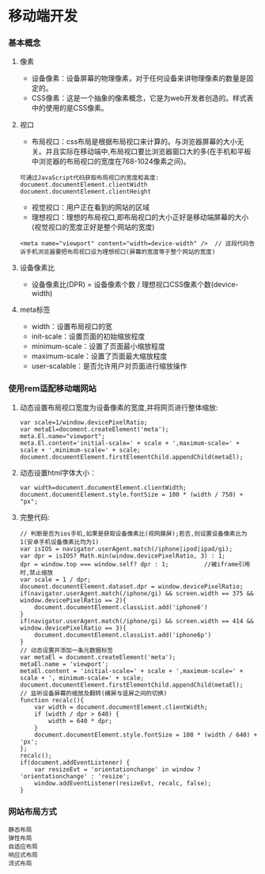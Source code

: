 # 	移动端开发
	
### 基本概念
1. 像素
	* 设备像素：设备屏幕的物理像素，对于任何设备来讲物理像素的数量是固定的。
	* CSS像素：这是一个抽象的像素概念，它是为web开发者创造的。样式表中的使用的是CSS像素。

2. 视口
	* 布局视口：css布局是根据布局视口来计算的。与浏览器屏幕的大小无关。并且实际在移动端中,布局视口要比浏览器窗口大的多(在手机和平板中浏览器的布局视口的宽度在768-1024像素之间)。
	```
	可通过JavaScript代码获取布局视口的宽度和高度:
	document.documentElement.clientWidth
	document.documentElement.clientHeight
	```
	* 视觉视口：用户正在看到的网站的区域
	* 理想视口：理想的布局视口,即布局视口的大小正好是移动端屏幕的大小(视觉视口的宽度正好是整个网站的宽度)
	```
	<meta name="viewport" content="width=device-width" />  // 这段代码告诉手机浏览器要把布局视口设为理想视口(屏幕的宽度等于整个网站的宽度)
	```
3.  设备像素比
	* 设备像素比(DPR) = 设备像素个数 / 理想视口CSS像素个数(device-width)	
4.  meta标签
	<meta name="viewport" content="width=device-width,init-scale=1.0,user-scalable=no">
	* width：设置布局视口的宽
	* init-scale：设置页面的初始缩放程度
  	* minimum-scale：设置了页面最小缩放程度
  	* maximum-scale：设置了页面最大缩放程度
  	* user-scalable：是否允许用户对页面进行缩放操作

### 使用rem适配移动端网站
1.  动态设置布局视口宽度为设备像素的宽度,并将网页进行整体缩放:
	```
	var scale=1/window.devicePixelRatio;
	var metaEl=docoment.createElement('meta');
	meta.El.name="viewport";
	meta.El.content='initial-scale=' + scale + ',maximum-scale=' + scale + ',minimum-scale=' + scale;
	document.documentElement.firstElementChild.appendChild(metaEl);
	```
2.  动态设置html字体大小：
	```
	var width=document.documentElement.clientWidth;
	document.documentElement.style.fontSize = 100 * (width / 750) + "px";
	```
3.  完整代码:
	```
	// 判断是否为ios手机,如果是获取设备像素比(视网膜屏);若否,则设置设备像素比为1(安卓手机设备像素比均为1)
	var isIOS = navigator.userAgent.match(/iphone|ipod|ipad/gi);
	var dpr = isIOS? Math.min(window.devicePixelRatio, 3) : 1;
	dpr = window.top === window.self? dpr : 1; 			//被iframe引用时,禁止缩放
	var scale = 1 / dpr;
	document.documentElement.dataset.dpr = window.devicePixelRatio;
	if(navigator.userAgent.match(/iphone/gi) && screen.width == 375 && window.devicePixelRatio == 2){
		document.documentElement.classList.add('iphone6')
	}
	if(navigator.userAgent.match(/iphone/gi) && screen.width == 414 && window.devicePixelRatio == 3){
		document.documentElement.classList.add('iphone6p')
	}
	// 动态设置并添加一条元数据标签
	var metaEl = document.createElement('meta');
	metaEl.name = 'viewport';
	metaEl.content = 'initial-scale=' + scale + ',maximum-scale=' + scale + ', minimum-scale=' + scale;
	document.documentElement.firstElementChild.appendChild(metaEl);
	// 监听设备屏幕的缩放及翻转(横屏与竖屏之间的切换)
	function recalc(){
		var width = document.documentElement.clientWidth;
		if (width / dpr > 640) {
			width = 640 * dpr;
		}
		document.documentElement.style.fontSize = 100 * (width / 640) + 'px';
	};				
	recalc();
	if(document.addEventListener) {
		var resizeEvt = 'orientationchange' in window ? 'orientationchange' : 'resize';
		window.addEventListener(resizeEvt, recalc, false);		
	}	
	```

### 网站布局方式
	静态布局
	弹性布局
	自适应布局
	响应式布局
	流式布局
